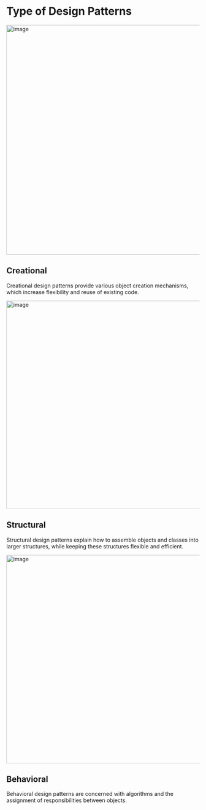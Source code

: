 # Type of Design Patterns
<img width="1200" height="600" alt="image" src="https://github.com/user-attachments/assets/03441cbd-b06a-43a0-8bf7-053f4d9a378f" />

## Creational
Creational design patterns provide various object creation mechanisms, which increase flexibility and reuse of existing code.

<img width="1024" height="544" alt="image" src="https://github.com/user-attachments/assets/44d61865-df68-4419-9f15-ea96cfbf3416" />

## Structural
Structural design patterns explain how to assemble objects and classes into larger structures, while keeping these structures flexible and efficient.

<img width="1024" height="544" alt="image" src="https://github.com/user-attachments/assets/156d5726-1abc-48f6-a106-21f8c63212ce" />

## Behavioral
Behavioral design patterns are concerned with algorithms and the assignment of responsibilities between objects.

